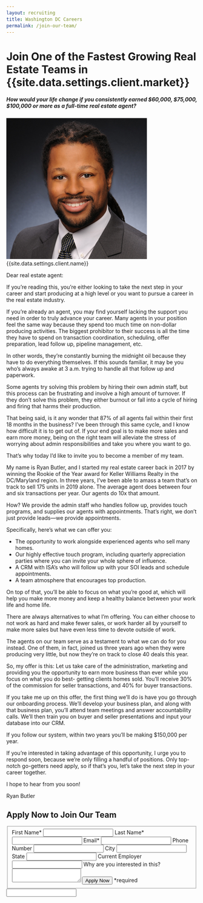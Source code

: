 ```yaml
---
layout: recruiting
title: Washington DC Careers
permalink: /join-our-team/
---
```


<div class="recruiting-page">
<h1 class="join-us">Join One of the Fastest Growing Real Estate Teams in {{site.data.settings.client.market}}</h1>
<h5 class="join-us-subtitle">How would your life change if you consistently earned $60,000, $75,000, $100,000 or more as a full-time real estate agent?</h5>
<div class="recruiting-photo">
<span class="client-image-container">
<img src="/img/headshot.jpg" alt="{{site.data.settings.client.name}}" class="client-image"/>
</span>
<figcaption class="caption">{{site.data.settings.client.name}}</figcaption>
</div>


<p>Dear real estate agent:</p>

<p>If you’re reading this, you’re either looking to take the next step in your career and start producing at a high level or you want to pursue a career in the real estate industry.  </p>

<p>If you’re already an agent, you may find yourself lacking the support you need in order to truly advance your career. Many agents in your position feel the same way because they spend too much time on non-dollar producing activities. The biggest prohibitor to their success is all the time they have to spend on transaction coordination, scheduling, offer preparation, lead follow up, pipeline management, etc. </p>

<p>In other words, they’re constantly burning the midnight oil because they have to do everything themselves. If this sounds familiar, it may be you who’s always awake at 3 a.m. trying to handle all that follow up and paperwork. </p>

<p>Some agents try solving this problem by hiring their own admin staff, but this process can be frustrating and involve a high amount of turnover. If they don’t solve this problem, they either burnout or fall into a cycle of hiring and firing that harms their production.</p>

<p>That being said, is it any wonder that 87% of all agents fail within their first 18 months in the business? I’ve been through this same cycle, and I know how difficult it is to get out of. If your end goal is to make more sales and earn more money, being on the right team will alleviate the stress of worrying about admin responsibilities and take you where you want to go. </p>

<p>That’s why today I’d like to invite you to become a member of my team.  </p>

<p>My name is Ryan Butler, and I started my real estate career back in 2017 by winning the Rookie of the Year award for Keller Williams Realty in the DC/Maryland region. In three years, I’ve been able to amass a team that’s on track to sell 175 units in 2019 alone. The average agent does between four and six transactions per year. Our agents do 10x that amount. </p>

<p>How? We provide the admin staff who handles follow up, provides touch programs, and supplies our agents with appointments. That’s right, we don’t just provide leads—we provide appointments. </p>

<p>Specifically, here’s what we can offer you:
<ul class="indent">
<li>The opportunity to work alongside experienced agents who sell many homes.</li>
<li>Our highly effective touch program, including quarterly appreciation parties where you can invite your whole sphere of influence.</li>
<li>A CRM with ISA’s who will follow up with your SOI leads and schedule appointments.</li>
<li>A team atmosphere that encourages top production.</li>
</ul></p>

<p>On top of that, you’ll be able to focus on what you’re good at, which will help you make more money and keep a healthy balance between your work life and home life. </p>

<p>There are always alternatives to what I’m offering. You can either choose to not work as hard and make fewer sales, or work harder all by yourself to make more sales but have even less time to devote outside of work. </p>

<p>The agents on our team serve as a testament to what we can do for you instead. One of them, in fact, joined us three years ago when they were producing very little, but now they’re on track to close 40 deals this year. </p>

<p>So, my offer is this: Let us take care of the administration, marketing and providing you the opportunity to earn more business than ever while you focus on what you do best- getting clients homes sold. You’ll receive 30% of the commission for seller transactions, and 40% for buyer transactions.</p>

<p>If you take me up on this offer, the first thing we’ll do is have you go through our onboarding process. We’ll develop your business plan, and along with that business plan, you’ll attend team meetings and answer accountability calls. We’ll then train you on buyer and seller presentations and input your database into our CRM. </p>

<p>If you follow our system, within two years you’ll be making $150,000 per year. </p>

<p>If you’re interested in taking advantage of this opportunity, I urge you to respond soon, because we’re only filling a handful of positions. Only top-notch go-getters need apply, so if that’s you, let’s take the next step in your career together. </p>

<p>I hope to hear from you soon!</p>


<p>Ryan Butler </p>





<h2 class="recruiting">Apply Now to Join Our Team</h2>

<form method="post" class="home-value cta-forms" action="https://formspree.io/{{site.data.settings.client.email}}" onsubmit="return setReturn()">
					<fieldset><label for="firstname">First Name*</label> <input type="text" required="" name="firstname" /> <label for="lastname">Last Name*</label> <input type="text" required="" name="lastname" /> <label for="email">Email*</label> <input type="text" name="name" /> <label for="phone">Phone Number </label> <input type="tel" name="phone" />
						<!--base32-c9gq6t9k68pkcd3jcwpp4rbkcmtk4-base32--><label for="city">City </label> <input type="text" name="city" /> <label for="state">State </label> <input type="text" name="state" /> <label for="employer">Current Employer </label> <input type="text" name="employer" /> <label for="message">Why are you interested in this? </label><textarea name="employer"></textarea>
						<!--base32-c9gq6t9k68pk8cbme5gq4uv4cguqachj70r2urk1edjk6cg-base32--><input class="submit light-light" type="submit" value="Apply Now" name="submitrecruitingForm" /> <span class="asterisk">*required</span></fieldset>
					<!--base32-c9gq6t9k68pk8c9he1t7cxkecdkpedhpe9h6at3me5r7ee1kddhpwx9q71up4tb3f1u6mc3mdcwp6vkg6rw3gc1dc9gq6t9k68-base32-->
					<div class="hidden"><input type="hidden" value="{{site.data.settings.client.email}}" name="_to" /> <input type="hidden" value="Recruiting Contact Request Message From Your Vyral Careers and Training Video Blog" name="_subject" /> <input type="text" name="_gotcha" /></div>
				</form>
</div>
